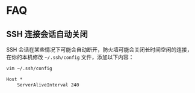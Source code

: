 # FAQ

## SSH 连接会话自动关闭

SSH 会话在某些情况下可能会自动断开，防火墙可能会关闭长时间空闲的连接，在你的本机修改 `~/.ssh/config` 文件，添加以下内容：

```bash
vim ~/.ssh/config
```

```txt
Host *
    ServerAliveInterval 240
```
